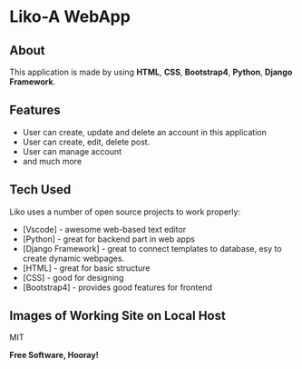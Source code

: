 # Liko-A WebApp
## About
This application is made by using **HTML**, **CSS**, **Bootstrap4**, **Python**, **Django Framework**.

## Features

- User can create, update and delete an account in this application
- User can create, edit, delete post.
- User can manage account 
- and much more
## Tech Used

Liko uses a number of open source projects to work properly:

- [Vscode] - awesome web-based text editor
- [Python] - great for backend part in web apps
- [Django Framework] - great to connect templates to database, esy to create dynamic webpages.
- [HTML] - great for basic structure
- [CSS] - good for designing
- [Bootstrap4] - provides good features for frontend

## Images of Working Site on Local Host

 



MIT

**Free Software, Hooray!**
